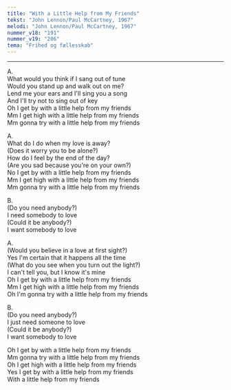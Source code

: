```yaml
---
title: "With a Little Help from My Friends"
tekst: "John Lennon/Paul McCartney, 1967"
melodi: "John Lennon/Paul McCartney, 1967"
nummer_v18: "191"
nummer_v19: "206"
tema: "Frihed og fællesskab"
---
```


***

A.\
What would you think if I sang out of tune\
Would you stand up and walk out on me?\
Lend me your ears and I'll sing you a song\
And I'll try not to sing out of key\
Oh I get by with a little help from my friends\
Mm I get high with a little help from my friends\
Mm gonna try with a little help from my friends

A.\
What do I do when my love is away?\
(Does it worry you to be alone?)\
How do I feel by the end of the day?\
(Are you sad because you're on your own?)\
No I get by with a little help from my friends\
Mm I get high with a little help from my friends\
Mm gonna try with a little help from my friends

B.\
(Do you need anybody?)\
I need somebody to love\
(Could it be anybody?)\
I want somebody to love

A.\
(Would you believe in a love at first sight?)\
Yes I'm certain that it happens all the time\
(What do you see when you turn out the light?)\
I can't tell you, but I know it's mine\
Oh I get by with a little help from my friends\
Mm I get high with a little help from my friends\
Oh I'm gonna try with a little help from my friends

B.\
(Do you need anybody?)\
I just need someone to love\
(Could it be anybody?)\
I want somebody to love

Oh I get by with a little help from my friends\
Mm gonna try with a little help from my friends\
Oh I get high with a little help from my friends\
Yes I get by with a little help from my friends\
With a little help from my friends